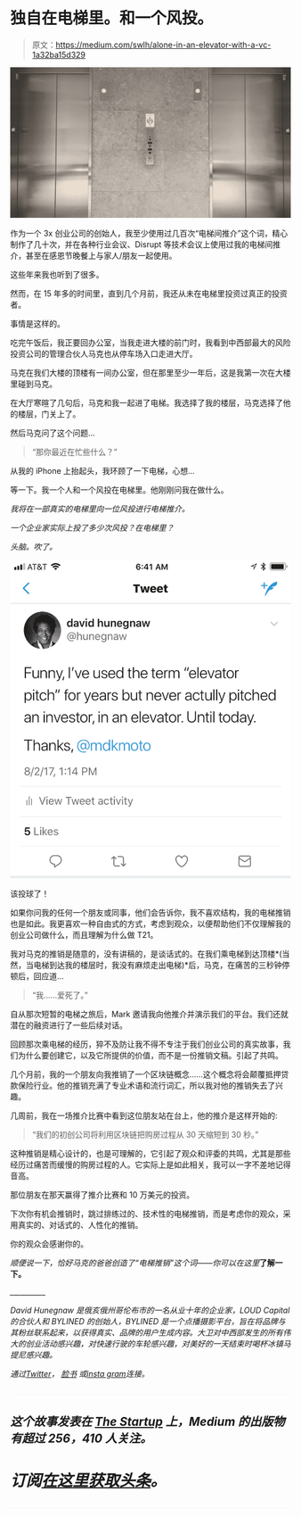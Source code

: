 # 独自在电梯里。和一个风投。

> 原文：<https://medium.com/swlh/alone-in-an-elevator-with-a-vc-1a32ba15d329>

![](img/c620053d7d6c980da1cccaa4a38353e3.png)

作为一个 3x 创业公司的创始人，我至少使用过几百次“电梯间推介”这个词，精心制作了几十次，并在各种行业会议、Disrupt 等技术会议上使用过我的电梯间推介，甚至在感恩节晚餐上与家人/朋友一起使用。

这些年来我也听到了很多。

然而，在 15 年多的时间里，直到几个月前，我还从未在电梯里投资过真正的投资者。

事情是这样的。

吃完午饭后，我正要回办公室，当我走进大楼的前门时，我看到中西部最大的风险投资公司的管理合伙人马克也从停车场入口走进大厅。

马克在我们大楼的顶楼有一间办公室，但在那里至少一年后，这是我第一次在大楼里碰到马克。

在大厅寒暄了几句后，马克和我一起进了电梯。我选择了我的楼层，马克选择了他的楼层，门关上了。

然后马克问了这个问题…

> “那你最近在忙些什么？”

从我的 iPhone 上抬起头，我环顾了一下电梯，心想…

等一下。我一个人和一个风投在电梯里。他刚刚问我在做什么。

*我将在一部真实的电梯里向一位风投进行电梯推介。*

*一个企业家实际上投了多少次风投？在电梯里？*

*头脑。吹了。*

![](img/c7cf0423a3dbb3cf94fa38d95e57306b.png)

该投球了！

如果你问我的任何一个朋友或同事，他们会告诉你，我不喜欢结构，我的电梯推销也是如此。我更喜欢一种自由式的方式，考虑到观众，以便帮助他们不仅理解我的创业公司做什么，而且理解为什么做 T21。

我对马克的推销是随意的，没有讲稿的，是谈话式的。在我们乘电梯到达顶楼*(当然，当电梯到达我的楼层时，我没有麻烦走出电梯)*后，马克，在痛苦的三秒钟停顿后，回应道…

> “我……爱死了。”

自从那次短暂的电梯之旅后，Mark 邀请我向他推介并演示我们的平台。我们还就潜在的融资进行了一些后续对话。

回顾那次乘电梯的经历，猝不及防让我不得不专注于我们创业公司的真实故事，我们为什么要创建它，以及它所提供的价值，而不是一份推销文稿。引起了共鸣。

几个月前，我的一个朋友向我推销了一个区块链概念……这个概念将会颠覆抵押贷款保险行业。他的推销充满了专业术语和流行词汇，所以我对他的推销失去了兴趣。

几周前，我在一场推介比赛中看到这位朋友站在台上，他的推介是这样开始的:

> “我们的初创公司将利用区块链把购房过程从 30 天缩短到 30 秒。”

这种推销是精心设计的，也是可理解的，它引起了观众和评委的共鸣，尤其是那些经历过痛苦而缓慢的购房过程的人。它实际上是如此相关，我可以一字不差地记得音高。

那位朋友在那天赢得了推介比赛和 10 万美元的投资。

下次你有机会推销时，跳过排练过的、技术性的电梯推销，而是考虑你的观众，采用真实的、对话式的、人性化的推销。

你的观众会感谢你的。

*顺便说一下，恰好马克的爸爸创造了“电梯推销”这个词——你可以在这里*[](https://www.google.com/search?q=kvamme+elevator+pitch&oq=kvamme+elevator+pitch&aqs=chrome..69i57.4124j0j9&sourceid=chrome&ie=UTF-8)**了解一下。**

*__________*

*David Hunegnaw 是俄亥俄州哥伦布市的一名从业十年的企业家，LOUD Capital 的合伙人和 BYLINED 的创始人，BYLINED 是一个点播摄影平台，旨在将品牌与其粉丝联系起来，以获得真实、品牌的用户生成内容。大卫对中西部发生的所有伟大的创业活动感兴趣，对快速行驶的车轮感兴趣，对美好的一天结束时喝杯冰镇马提尼感兴趣。*

**通过*[*Twitter*](http://www.twitter.com/hunegnaw)*，* [*脸书*](http://facebook.com/hunegnaw) *或*[*insta gram*](http://instagram.com/hunegnaw)连接。*

*![](img/70cd62e4bfba19568e87ab10ede853cf.png)*

## *这个故事发表在 [The Startup](https://medium.com/swlh) 上，Medium 的出版物有超过 256，410 人关注。*

# *订阅[在这里获取头条](http://growthsupply.com/the-startup-newsletter/)。*

*![](img/70cd62e4bfba19568e87ab10ede853cf.png)*